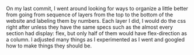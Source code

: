 On my last commit, I went around looking for ways to organize a little better from going from sequence of layers from the top to the bottom of the website and labeling them by numbers. Each layer I did, I would do the css right after unless they have the same specs such as the almost every section had display: flex, but only half of them would have flex-direction as a column. I adjusted many things as I experimented as I went and googled how to make things they should be. 